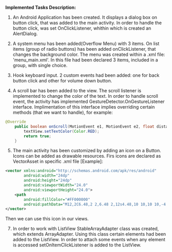 
**Implemented Tasks Description:**

1. An Android Application has been created. It displays a dialog box on button click, that was added to the main activity. In order to handle the button click, was set OnClickListener, whithin which is created an AlertDialog.

2. A system menu has been added(Overflow Menu) with 3 items. On list items (group of radio buttons) has been added onClickListener, that changes the background color.
The menu was created within a .xml file: 'menu_main.xml'. In this file had been declared 3 items, included in a group, with single choice.

3. Hook keyboard input. 2 custom events had been added: one for back button click and other for volume down button.

4.  A scroll bar has been added to the view. The scroll listener is implemented to change the color of the text.
In order to handle scroll event, the activity has implemented GestureDetector.OnGestureListener interface. Implimentation of this interface implies overriding certain methods (that we want to handle), for example: 
```java
@Override
    public boolean onScroll(MotionEvent e1, MotionEvent e2, float distanceX, float distanceY) {
        textView.setTextColor(Color.RED);
        return true;
    }
```

5. The main activity has been customized by adding an icon on a Button.
Icons can be added as drawable resources. Firs icons are declared as VectorAsset in specific .xml file
[Example]:
```xml
<vector xmlns:android="http://schemas.android.com/apk/res/android"
        android:width="24dp"
        android:height="24dp"
        android:viewportWidth="24.0"
        android:viewportHeight="24.0">
    <path
        android:fillColor="#FF000000"
        android:pathData="M12,2C6.48,2 2,6.48 2,12s4.48,10 10,10 10,-4.48 10,-10S17.52,2 12,2zM13,17h-2v-6h2v6zM13,9h-2L11,7h2v2z"/>
</vector>
```
Then we can use this icon in our views.

7. In order to work with ListView StableArrayAdapter class was created, which extends ArrayAdapter<String>. Using this class certain elements had been added to the ListView.
In order to attach some events when any element is accessed setOnItemClickListener is added to the ListView.
